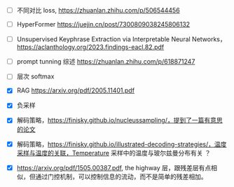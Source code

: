 
- [ ] 不同对比 loss, https://zhuanlan.zhihu.com/p/506544456
- [ ] HyperFormer https://juejin.cn/post/7300809038245806132
- [ ] Unsupervised Keyphrase Extraction via Interpretable Neural Networks， https://aclanthology.org/2023.findings-eacl.82.pdf
- [ ] prompt tunning 综述 https://zhuanlan.zhihu.com/p/618871247
- [ ] 层次 softmax 
- [x] RAG https://arxiv.org/pdf/2005.11401.pdf
- [x] 负采样 
- [x] 解码策略，https://finisky.github.io/nucleussampling/，提到了一篇有意思的论文 
- [x] 解码策略，https://finisky.github.io/illustrated-decoding-strategies/，温度采样与温度的关联，Temperature 采样中的温度与玻尔兹曼分布有关 ？
- [x] https://arxiv.org/pdf/1505.00387.pdf, the highway 层，跟残差层有点相似，但通过门控机制，可以控制信息的流动，而不是简单的残差相加。

